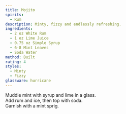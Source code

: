 ```yaml
---
title: Mojito
spirits:
  - Rum
description: Minty, fizzy and endlessly refreshing.
ingredients:
  - 2 oz White Rum
  - 1 oz Lime Juice
  - 0.75 oz Simple Syrup
  - 6-8 Mint Leaves
  - Soda Water
method: Built
rating: 4
styles:
  - Minty
  - Fizzy
glassware: hurricane
---
```


Muddle mint with syrup and lime in a glass.  
Add rum and ice, then top with soda.  
Garnish with a mint sprig.

